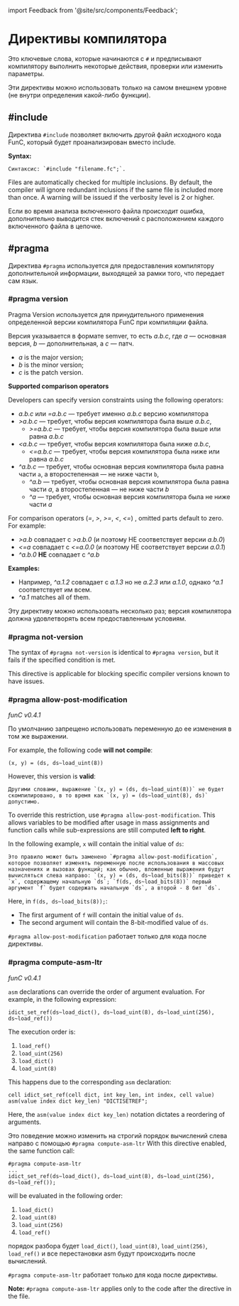 import Feedback from '@site/src/components/Feedback';

# Директивы компилятора

Это ключевые слова, которые начинаются с `#` и предписывают компилятору выполнить некоторые действия, проверки или изменить параметры.

Эти директивы можно использовать только на самом внешнем уровне (не внутри определения какой-либо функции).

## #include

Директива `#include` позволяет включить другой файл исходного кода FunC, который будет проанализирован вместо include.

**Syntax:**

```func
Синтаксис: `#include "filename.fc";`.
```

Files are automatically checked for multiple inclusions. By default, the compiler will ignore redundant inclusions if the same file is included more than once. A warning will be issued if the verbosity level is 2 or higher.

Если во время анализа включенного файла происходит ошибка, дополнительно выводится стек включений с расположением
каждого включенного файла в цепочке.

## #pragma

Директива `#pragma` используется для предоставления компилятору дополнительной информации, выходящей за рамки того, что передает сам язык.

### #pragma version

Pragma Version используется для принудительного применения определенной версии компилятора FunC при компиляции файла.

Версия указывается в формате semver, то есть _a.b.c_, где _a_ — основная версия, _b_ — дополнительная, а _c_ — патч.

- _a_ is the major version;
- _b_ is the minor version;
- _c_ is the patch version.

**Supported comparison operators**

Developers can specify version constraints using the following operators:

- _a.b.c_ или _=a.b.c_ — требует именно _a.b.c_ версию компилятора
- _>a.b.c_ — требует, чтобы версия компилятора была выше _a.b.c_,
  - _>=a.b.c_ — требует, чтобы версия компилятора была выше или равна _a.b.c_
- _\<a.b.c_ — требует, чтобы версия компилятора была ниже _a.b.c_,
  - _\<=a.b.c_ — требует, чтобы версия компилятора была ниже или равна _a.b.c_
- _^a.b.c_ — требует, чтобы основная версия компилятора была равна части `a`, а второстепенная — не ниже части `b`,
  - _^a.b_ — требует, чтобы основная версия компилятора была равна части _a_, а второстепенная — не ниже части _b_
  - _^a_ — требует, чтобы основная версия компилятора была не ниже части _a_

For comparison operators (_=_, _>_, _>=_, _\<_, _\<=_) , omitted parts default to zero.
For example:

- _>a.b_ совпадает с _>a.b.0_ (и поэтому НЕ соответствует версии _a.b.0_)
- _\<=a_ совпадает с _\<=a.0.0_ (и поэтому НЕ соответствует версии _a.0.1_)
- _^a.b.0_ **НЕ** совпадает с _^a.b_

**Examples:**

- Например, _^a.1.2_ совпадает с _a.1.3_ но не _a.2.3_ или _a.1.0_, однако _^a.1_ соответствует им всем.
- _^a.1_ matches all of them.

Эту директиву можно использовать несколько раз; версия компилятора должна удовлетворять всем предоставленным условиям.

### #pragma not-version

The syntax of `#pragma not-version` is identical to `#pragma version`, but it fails if the specified condition is met.

This directive is applicable for blocking specific compiler versions known to have issues.

### #pragma allow-post-modification

_funC v0.4.1_

По умолчанию запрещено использовать переменную до ее изменения в том же выражении.

For example, the following code **will not compile**:

```func
(x, y) = (ds, ds~load_uint(8))
```

However, this version is **valid**:

```func
Другими словами, выражение `(x, y) = (ds, ds~load_uint(8))` не будет скомпилировано, в то время как `(x, y) = (ds~load_uint(8), ds)` допустимо.
```

To override this restriction, use `#pragma allow-post-modification`. This allows variables to be modified after usage in mass assignments and function calls while sub-expressions are still computed **left to right**.

In the following example, `x` will contain the initial value of `ds`:

```func
Это правило может быть заменено `#pragma allow-post-modification`, которое позволяет изменять переменную после использования в массовых назначениях и вызовах функций; как обычно, вложенные выражения будут вычисляться слева направо: `(x, y) = (ds, ds~load_bits(8))` приведет к `x`, содержащему начальную `ds`; `f(ds, ds~load_bits(8))` первый аргумент `f` будет содержать начальную `ds`, а второй - 8 бит `ds`.
```

Here, in `f(ds, ds~load_bits(8));`:

- The first argument of `f` will contain the initial value of `ds`.
- The second argument will contain the 8-bit-modified value of `ds`.

`#pragma allow-post-modification` работает только для кода после директивы.

### #pragma compute-asm-ltr

_funC v0.4.1_

`asm` declarations can override the order of argument evaluation. For example, in the following expression:

```func
idict_set_ref(ds~load_dict(), ds~load_uint(8), ds~load_uint(256), ds~load_ref())
```

The execution order is:

1. `load_ref()`
2. `load_uint(256)`
3. `load_dict()`
4. `load_uint(8)`

This happens due to the corresponding `asm` declaration:

```func
cell idict_set_ref(cell dict, int key_len, int index, cell value) asm(value index dict key_len) "DICTISETREF";
```

Here, the `asm(value index dict key_len)` notation dictates a reordering of arguments.

Это поведение можно изменить на строгий порядок вычислений слева направо с помощью `#pragma compute-asm-ltr` With this directive enabled, the same function call:

```func
#pragma compute-asm-ltr
...
idict_set_ref(ds~load_dict(), ds~load_uint(8), ds~load_uint(256), ds~load_ref());
```

will be evaluated in the following order:

1. `load_dict()`
2. `load_uint(8)`
3. `load_uint(256)`
4. `load_ref()`

порядок разбора будет `load_dict()`, `load_uint(8)`, `load_uint(256)`, `load_ref()` и все перестановки asm будут происходить после вычислений.

`#pragma compute-asm-ltr` работает только для кода после директивы.

**Note:** `#pragma compute-asm-ltr` applies only to the code after the directive in the file. <Feedback />

